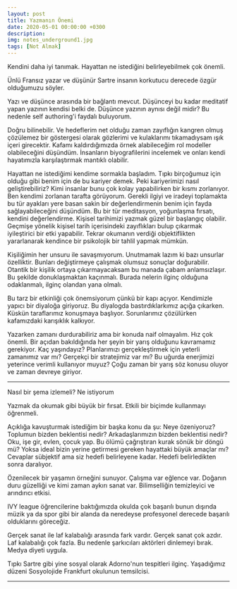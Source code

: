 ```yaml
---
layout: post
title: Yazmanın Önemi
date: 2020-05-01 00:00:00 +0300
description: 
img: notes_underground1.jpg
tags: [Not Almak]
---
```


Kendini daha iyi tanımak. Hayattan ne istediğini belirleyebilmek çok önemli.


Ünlü Fransız yazar ve düşünür Sartre insanın korkutucu derecede özgür olduğumuzu söyler.  

Yazı ve düşünce arasında bir bağlantı mevcut. Düşünceyi bu kadar meditatif yapan yazının kendisi belki de. Düşünce yazının aynısı değil midir? Bu nedenle self authoring'i faydalı buluyorum.

Doğru bilinebilir. Ve hedeflerim net olduğu zaman zayıflığın kangren olmuş çözülemez bir göstergesi olarak gözlerimi ve kulaklarımı tıkamadıysam ışık içeri girecektir. Kafamı kaldırdığımızda örnek alabileceğim rol modeller olabileceğini düşündüm. İnsanların biyografilerini incelemek ve onları kendi hayatımızla karşılaştırmak mantıklı olabilir. 

Hayattan ne istediğimi kendime sormakla başladım. Tıpkı birçoğumuz için olduğu gibi benim için de bu kariyer demek. Peki kariyerimizi nasıl geliştirebiliriz? Kimi insanlar bunu çok kolay yapabilirken bir kısmı zorlanıyor. Ben kendimi zorlanan tarafta görüyorum. Gerekli ilgiyi ve iradeyi toplamakta bu tür ayakları yere basan sakin bir değerlendirmenin benim için fayda sağlayabileceğini düşündüm. Bu bir tür meditasyon, yoğunlaşma fırsatı, kendini değerlendirme. Kişisel tarihimizi yazmak güzel bir başlangıç olabilir. Geçmişe yönelik kişisel tarih içerisindeki zayıflıkları bulup çıkarmak iyileştirici bir etki yapabilir. Tekrar okumanın verdiği objektiflikten yararlanarak kendince bir psikolojik bir tahlil yapmak mümkün. 

Kişiliğimin her unsuru ile savaşmıyorum. Unutmamak lazım ki bazı unsurlar özelliktir. Bunları değiştirmeye çalışmak olumsuz sonuçlar doğurabilir. Otantik bir kişilik ortaya çıkarmayacaksam bu manada çabam anlamsızlaşır. Bu şekilde donuklaşmaktan kaçınmalı. Burada nelerin ilginç olduğuna odaklanmalı, ilginç olandan yana olmalı.


Bu tarz bir etkinliği çok önemsiyorum çünkü bir kapı açıyor. Kendimizle yapıcı bir diyaloğa giriyoruz. Bu diyalogda bastırdıklarkımız açığa çıkarken. Küskün taraflarımız konuşmaya başlıyor. Sorunlarımız çözülürken kafamızdaki karışıklık kalkıyor.

Yazarken zamanı durdurabiliriz ama bir konuda naif olmayalım. Hız çok önemli. Bir açıdan bakıldığında her şeyin bir yarış olduğunu kavramamız gerekiyor. Kaç yaşındayız? Planlarımızı gerçekleştirmek için yeterli zamanımız var mı? Gerçekçi bir stratejimiz var mı? Bu uğurda enerjimizi yeterince verimli kullanıyor muyuz? Çoğu zaman bir yarış söz konusu oluyor ve zaman devreye giriyor.

-----------

Nasıl bir şema izlemeli? Ne istiyorum

Yazmak da okumak gibi büyük bir fırsat. Etkili bir biçimde kullanmayı öğrenmeli. 

Açıklığa kavuşturmak istediğim bir başka konu da şu: Neye özeniyoruz? Toplumun bizden beklentisi nedir? Arkadaşlarımızın bizden beklentisi nedir? Oku, işe gir, evlen, çocuk yap. Bu ölümü çağrıştıran kurak sönük bir döngü mü? Yoksa ideal bizin yerine getirmesi gereken hayattaki büyük amaçlar mı? Cevaplar sübjektif ama siz hedefi belirleyene kadar. Hedefi belirledikten sonra daralıyor. 

Özenilecek bir yaşamın örneğini sunuyor. Çalışma var eğlence var. Doğanın duru güzelliği ve kimi zaman aykırı sanat var. 
Bilimselliğin temizleyici ve arındırıcı etkisi.

IVY league öğrencilerine baktığımızda okulda çok başarılı bunun dışında müzik ya da spor gibi bir alanda da neredeyse profesyonel derecede başarılı olduklarını göreceğiz. 

Gerçek sanat ile laf kalabalığı arasında fark vardır. Gerçek sanat çok azdır. Laf kalabalığı çok fazla. Bu nedenle şarkıcıları aktörleri dinlemeyi bırak. Medya diyeti uygula. 

Tıpkı Sartre gibi yine sosyal olarak Adorno'nun tespitleri ilginç. Yaşadığımız düzeni Sosyolojide Frankfurt okulunun temsilcisi.

------------

